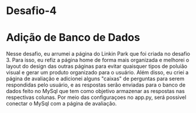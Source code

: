 ﻿# Desafio-4

# Adição de Banco de Dados

Nesse desafio, eu arrumei a página do Linkin Park que foi criada no desafio 3. Para isso, eu refiz a página home de forma mais organizada e melhorei o layout do design das outras páginas para evitar quaisquer tipos de poluião visual e gerar um produto organizado para o usuário. Além disso, eu criei a página de avaliação e adicionei alguns "caixas" de perguntas para serem respondidas pelo usuário, e as respostas serão enviadas para o banco de dados feito no MySql que tem como objetivo armazenar as respostas nas respectivas colunas. Por meio das configuraçoes no app.py, será possivel conectar o MySql com a página de avaliação.
